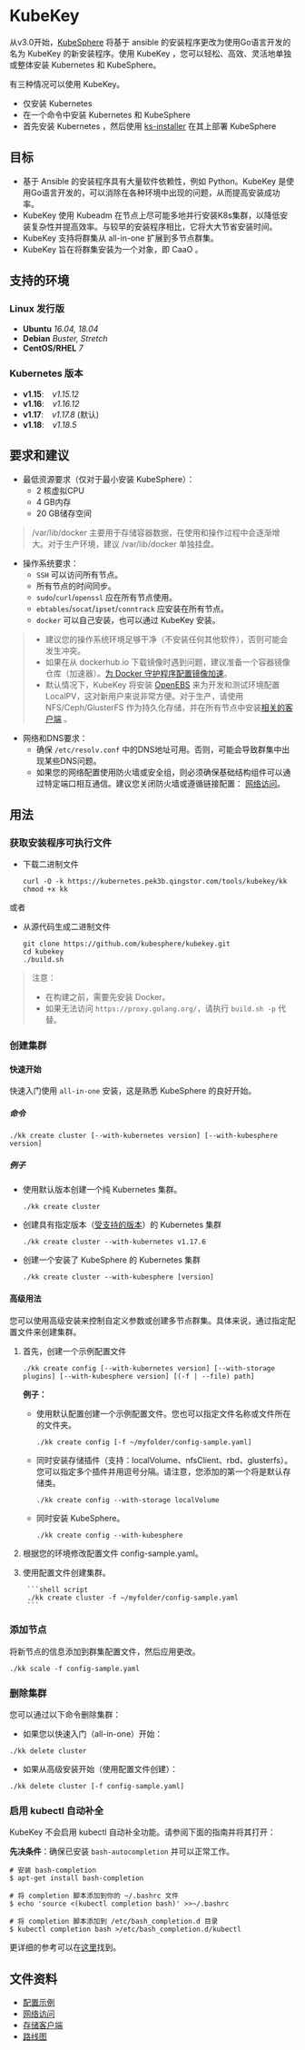 # KubeKey

从v3.0开始，[KubeSphere](https://kubesphere.io) 将基于 ansible 的安装程序更改为使用Go语言开发的名为 KubeKey 的新安装程序。使用 KubeKey ，您可以轻松、高效、灵活地单独或整体安装 Kubernetes 和 KubeSphere。

有三种情况可以使用 KubeKey。

* 仅安装 Kubernetes
* 在一个命令中安装 Kubernetes 和 KubeSphere
* 首先安装 Kubernetes ，然后使用 [ks-installer](https://github.com/kubesphere/ks-installer) 在其上部署 KubeSphere

## 目标
* 基于 Ansible 的安装程序具有大量软件依赖性，例如 Python。KubeKey 是使用Go语言开发的，可以消除在各种环境中出现的问题，从而提高安装成功率。
* KubeKey 使用 Kubeadm 在节点上尽可能多地并行安装K8s集群，以降低安装复杂性并提高效率。与较早的安装程序相比，它将大大节省安装时间。
* KubeKey 支持将群集从 all-in-one 扩展到多节点群集。
* KubeKey 旨在将群集安装为一个对象，即 CaaO 。

## 支持的环境

### Linux 发行版

* **Ubuntu**  *16.04, 18.04*
* **Debian**  *Buster, Stretch*
* **CentOS/RHEL**  *7*

### Kubernetes 版本

* **v1.15**: &ensp; *v1.15.12*
* **v1.16**: &ensp; *v1.16.12*
* **v1.17**: &ensp; *v1.17.8* (默认)
* **v1.18**: &ensp; *v1.18.5*

## 要求和建议

* 最低资源要求（仅对于最小安装 KubeSphere）：
  * 2 核虚拟CPU
  * 4 GB内存
  * 20 GB储存空间

> /var/lib/docker 主要用于存储容器数据，在使用和操作过程中会逐渐增大。对于生产环境，建议 /var/lib/docker 单独挂盘。

* 操作系统要求：
  * `SSH` 可以访问所有节点。
  * 所有节点的时间同步。
  * `sudo`/`curl`/`openssl` 应在所有节点使用。
  * `ebtables`/`socat`/`ipset`/`conntrack` 应安装在所有节点。
  * `docker` 可以自己安装，也可以通过 KubeKey 安装。

> - 建议您的操作系统环境足够干净（不安装任何其他软件），否则可能会发生冲突。
> - 如果在从 dockerhub.io 下载镜像时遇到问题，建议准备一个容器镜像仓库（加速器）。[为 Docker 守护程序配置镜像加速](https://docs.docker.com/registry/recipes/mirror/#configure-the-docker-daemon)。
> - 默认情况下，KubeKey 将安装 [OpenEBS](https://openebs.io/) 来为开发和测试环境配置 LocalPV，这对新用户来说非常方便。对于生产，请使用 NFS/Ceph/GlusterFS 作为持久化存储，并在所有节点中安装[相关的客户端](./docs/storage-client.md) 。

* 网络和DNS要求：
  * 确保 `/etc/resolv.conf` 中的DNS地址可用。否则，可能会导致群集中出现某些DNS问题。
  * 如果您的网络配置使用防火墙或安全组，则必须确保基础结构组件可以通过特定端口相互通信。建议您关闭防火墙或遵循链接配置： [网络访问](./docs/network-access.md)。

## 用法

### 获取安装程序可执行文件

* 下载二进制文件

    ```shell script
    curl -O -k https://kubernetes.pek3b.qingstor.com/tools/kubekey/kk
    chmod +x kk
    ```

或者

* 从源代码生成二进制文件

    ```shell script
    git clone https://github.com/kubesphere/kubekey.git
    cd kubekey
    ./build.sh
    ```

> 注意：
> 
> * 在构建之前，需要先安装 Docker。
> * 如果无法访问 `https://proxy.golang.org/`，请执行 `build.sh -p` 代替。

### 创建集群

#### 快速开始

快速入门使用 `all-in-one` 安装，这是熟悉 KubeSphere 的良好开始。

##### 命令

```shell script
./kk create cluster [--with-kubernetes version] [--with-kubesphere version]
```

##### 例子

* 使用默认版本创建一个纯 Kubernetes 集群。

    ```shell script
    ./kk create cluster
    ```

* 创建具有指定版本（[受支持的版本](#Kubernetes版本)）的 Kubernetes 集群

    ```shell script
    ./kk create cluster --with-kubernetes v1.17.6
    ```

* 创建一个安装了 KubeSphere 的 Kubernetes 集群

    ```shell script
    ./kk create cluster --with-kubesphere [version]
    ```

#### 高级用法

您可以使用高级安装来控制自定义参数或创建多节点群集。具体来说，通过指定配置文件来创建集群。

1. 首先，创建一个示例配置文件

    ```shell script
    ./kk create config [--with-kubernetes version] [--with-storage plugins] [--with-kubesphere version] [(-f | --file) path]
    ```

   **例子：**

   * 使用默认配置创建一个示例配置文件。您也可以指定文件名称或文件所在的文件夹。

        ```shell script
        ./kk create config [-f ~/myfolder/config-sample.yaml]
        ```

   * 同时安装存储插件（支持：localVolume、nfsClient、rbd、glusterfs）。您可以指定多个插件并用逗号分隔。请注意，您添加的第一个将是默认存储类。

        ```shell script
        ./kk create config --with-storage localVolume
        ```

   * 同时安装 KubeSphere。

        ```shell script
        ./kk create config --with-kubesphere
        ```

2. 根据您的环境修改配置文件 config-sample.yaml。
3. 使用配置文件创建集群。

        ```shell script
        ./kk create cluster -f ~/myfolder/config-sample.yaml
        ```

### 添加节点

将新节点的信息添加到群集配置文件，然后应用更改。

```shell script
./kk scale -f config-sample.yaml
```

### 删除集群

您可以通过以下命令删除集群：

- 如果您以快速入门（all-in-one）开始：

```shell script
./kk delete cluster
```

- 如果从高级安装开始（使用配置文件创建）：

```shell script
./kk delete cluster [-f config-sample.yaml]
```

### 启用 kubectl 自动补全

KubeKey 不会启用 kubectl 自动补全功能。请参阅下面的指南并将其打开：

**先决条件**：确保已安装 `bash-autocompletion` 并可以正常工作。

```shell script
# 安装 bash-completion
$ apt-get install bash-completion

# 将 completion 脚本添加到你的 ~/.bashrc 文件
$ echo 'source <(kubectl completion bash)' >>~/.bashrc

# 将 completion 脚本添加到 /etc/bash_completion.d 目录
$ kubectl completion bash >/etc/bash_completion.d/kubectl
```

更详细的参考可以在[这里](https://kubernetes.io/docs/tasks/tools/install-kubectl/#enabling-shell-autocompletion)找到。

## 文件资料
* [配置示例](docs/config-example.md)
* [网络访问](docs/network-access.md)
* [存储客户端](docs/storage-client.md)
* [路线图](docs/roadmap.md)
